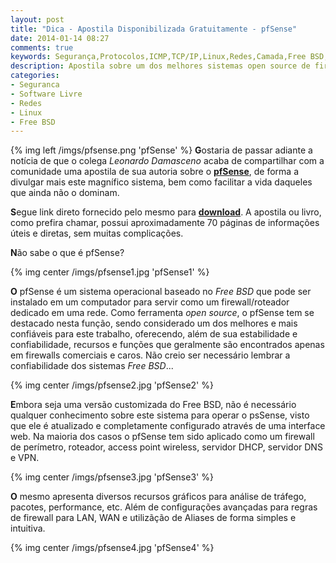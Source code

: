 ```yaml
---
layout: post
title: "Dica - Apostila Disponibilizada Gratuitamente - pfSense"
date: 2014-01-14 08:27
comments: true
keywords: Segurança,Protocolos,ICMP,TCP/IP,Linux,Redes,Camada,Free BSD,Firewall,Proxy,Controle de banda
description: Apostila sobre um dos melhores sistemas open source de firewall disponibilizada gratuitamente, pfSense 2.x!
categories:
- Seguranca
- Software Livre
- Redes
- Linux
- Free BSD
---
```

{% img left /imgs/pfsense.png 'pfSense' %}
**G**ostaria de passar adiante a notícia de que o colega *Leonardo Damasceno* acaba de compartilhar com a comunidade uma apostila de sua autoria sobre o [**pfSense**](http://www.pfsense.org), de forma a divulgar mais este magnífico sistema, bem como facilitar a vida daqueles que ainda não o dominam.

**S**egue link direto fornecido pelo mesmo para [**download**](https://www.marcelocavalcante.net/repositorio/pfsense-leonardodamasceno.pdf). A apostila ou livro, como prefira chamar, possui aproximadamente 70 páginas de informações úteis e diretas, sem muitas complicações.

**N**ão sabe o que é pfSense?

{% img center /imgs/pfsense1.jpg 'pfSense1' %}

**O** pfSense é um sistema operacional baseado no *Free BSD* que pode ser instalado em um computador para servir como um firewall/roteador dedicado em uma rede. Como ferramenta *open source*, o pfSense tem se destacado nesta função, sendo considerado um dos melhores e mais confiáveis para este trabalho, oferecendo, além de sua estabilidade e confiabilidade, recursos e funções que geralmente são encontrados apenas em firewalls comerciais e caros. Não creio ser necessário lembrar a confiabilidade dos sistemas *Free BSD*...

{% img center /imgs/pfsense2.jpg 'pfSense2' %}

**E**mbora seja uma versão customizada do Free BSD, não é necessário qualquer conhecimento sobre este sistema para operar o psSense, visto que ele é atualizado e completamente configurado através de uma interface web. Na maioria dos casos o pfSense tem sido aplicado como um firewall de perímetro, roteador, access point wireless, servidor DHCP, servidor DNS e VPN.

{% img center /imgs/pfsense3.jpg 'pfSense3' %}

**O** mesmo apresenta diversos recursos gráficos para análise de tráfego, pacotes, performance, etc. Além de configurações avançadas para regras de firewall para LAN, WAN e utilizãção de Aliases de forma simples e intuitiva.

{% img center /imgs/pfsense4.jpg 'pfSense4' %}